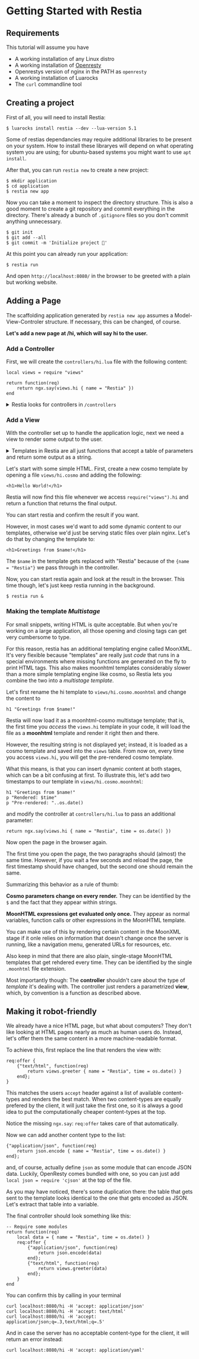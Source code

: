 # Getting Started with Restia

## Requirements

This tutorial will assume you have

- A working installation of any Linux distro
- A working installation of [Openresty][openresty]
- Openrestys version of nginx in the PATH as `openresty`
- A working installation of Luarocks
- The `curl` commandline tool

## Creating a project

First of all, you will need to install Restia:

	$ luarocks install restia --dev --lua-version 5.1

Some of restias dependancies may require additional libraries to be present on
your system.
How to install these libraryes will depend on what operating system you are
using;
for ubuntu-based systems you might want to use `apt install`.

After that, you can run `restia new` to create a new project:

	$ mkdir application
	$ cd application
	$ restia new app

Now you can take a moment to inspect the directory structure.
This is also a good moment to create a git repository
and commit everything in the directory.
There's already a bunch of `.gitignore` files
so you don't commit anything unnecessary.

	$ git init
	$ git add --all
	$ git commit -m 'Initialize project 🎉'

At this point you can already run your application:

	$ restia run
	
And open `http://localhost:8080/` in the browser
to be greeted with a plain but working website.

## Adding a Page

The scaffolding application generated by `restia new app` assumes a
Model-View-Controler structure. If necessary, this can be changed, of course.

**Let's add a new page at /hi, which will say hi to the user.**

### Add a Controller

First, we will create the `controllers/hi.lua` file
with the following content:

	local views = require "views"

	return function(req)
		return ngx.say(views.hi { name = "Restia" })
	end

<details>
<summary>Restia looks for controllers in <code>/controllers</code></summary>

The default location block found in <code>locations/root</code> sets nginx up so
for any requested route <code>foo/bar</code> it looks for a controller in
<code>controllers/foo/bar.lua</code> unless any other (more specific) location
block matches first.

Since <code>/</code> is the least specific location possible,
this will always be tried last and gets overridden by anything that matches
the route in question.
<hr>
</details>

### Add a View

With the controller set up to handle the application logic,
next we need a view to render some output to the user.

<details>
<summary>Templates in Restia are all just functions that accept a table of
parameters and return some output as a string.</summary>

To examplify this; one could even write a template as a plain Lua file.
for example, open a file `views/hi.lua` and add the following code:

	return function(parameters) -- This function is our "template"
		return "<h1>Hello from " .. parameters.name .. "!</h1>"
	end

to achieve the same result as what's explained below.
However, writing templates this way is cumbersome,
which is why this would rarely be done in a real project.

Hint: If you tried this out, don't forget to delete `views/hi.lua` before
continuing the guide, otherwise it will override the templates you will create
next ;)
<hr>
</details>

Let's start with some simple HTML.
First, create a new cosmo template by opening a file `views/hi.cosmo`
and adding the following:

	<h1>Hello World!</h1>

Restia will now find this file whenever we access `require("views").hi`
and return a function that returns the final output.

You can start restia and confirm the result if you want.

However, in most cases we'd want to add some dynamic content to our templates,
otherwise we'd just be serving static files over plain nginx.
Let's do that by changing the template to:

	<h1>Greetings from $name!</h1>

The `$name` in the template gets replaced with "Restia" because of the `{name =
"Restia"}` we pass through in the controller.

Now, you can start restia again and look at the result in the browser.
This time though, let's just keep restia running in the background.

	$ restia run &

### Making the template *Multistage*

For small snippets, writing HTML is quite acceptable.
But when you're working on a large application,
all those opening and closing tags can get very cumbersome to type.

For this reason, restia has an additional templating engine called MoonXML.
It's very flexible because "templates" are really just *code* that runs in a
special environments where missing functions are generated on the fly to print
HTML tags.
This also makes moonhtml templates considerably slower than a more simple
templating engine like cosmo, so Restia lets you combine the two into a
*multistage template*.

Let's first rename the hi template to `views/hi.cosmo.moonhtml` and
change the content to

	h1 "Greetings from $name!"

Restia will now load it as a moonhtml-cosmo multistage template; that is,
the first time you *access* the `views.hi` template in your code,
it will load the file as a **moonhtml** template and render it right then and
there.

However, the resulting string is not displayed yet; instead, it is loaded
as a cosmo template and saved into the `views` table. From now on, every
time you access `views.hi`, you will get the pre-rendered cosmo template.

What this means, is that you can insert dynamic content at both stages, which
can be a bit confusing at first.
To illustrate this,
let's add two timestamps to our template in `views/hi.cosmo.moonhtml`:

	h1 "Greetings from $name!"
	p "Rendered: $time"
	p "Pre-rendered: "..os.date()

and modify the controller at `controllers/hi.lua`
to pass an additional parameter:

	return ngx.say(views.hi { name = "Restia", time = os.date() })

Now open the page in the browser again.

The first time you open the page, the two paragraphs should (almost) the same
time.
However, if you wait a few seconds and reload the page,
the first timestamp should have changed,
but the second one should remain the same.

Summarizing this behavior as a rule of thumb:

**Cosmo parameters change on every render.**
They can be identified by the `$` and the fact that they appear within strings.

**MoonHTML expressions get evaluated only once.**
They appear as normal variables, function calls or other expressions in the
MoonHTML template.

You can make use of this by rendering certain content in the MoonXML stage if it
onle relies on information that doesn't change once the server is running, like
a navigation menu, generated URLs for resources, etc.

Also keep in mind that there are also plain, single-stage MoonHTML templates
that get rehdered every time.
They can be identified by the single `.moonhtml` file extension.

Most importantly though: The **controller** shouldn't care about the type of
*template* it's dealing with.
The controller just renders a parametrized **view**,
which, by convention is a function as described above.

## Making it robot-friendly

We already have a nice HTML page, but what about computers? They don't like
looking at HTML pages nearly as much as human users do. Instead, let's offer
them the same content in a more machine-readable format.

To achieve this, first replace the line that renders the view with:

	req:offer {
		{"text/html", function(req)
			return views.greeter { name = "Restia", time = os.date() }
		end};
	}

This matches the users `accept` header against a list of available content-types
and renders the best match. When two content-types are equally prefered by the
client, it will just take the first one, so it is always a good idea to put the
computationally cheaper content-types at the top.

Notice the missing `ngx.say`: `req:offer` takes care of that automatically.

Now we can add another content type to the list:

	{"application/json", function(req)
		return json.encode { name = "Restia", time = os.date() }
	end};

and, of course, actually define `json` as some module that can encode JSON data.
Luckily, OpenResty comes bundled with one, so you can just add `local json =
require 'cjson'` at the top of the file.

As you may have noticed, there's some duplication there: the table that gets
sent to the template looks identical to the one that gets encoded as JSON.
Let's extract that table into a variable.

The final controller should look something like this:

	-- Require some modules
	return function(req)
		local data = { name = "Restia", time = os.date() }
		req:offer {
			{"application/json", function(req)
				return json.encode(data)
			end};
			{"text/html", function(req)
				return views.greeter(data)
			end};
		}
	end

You can confirm this by calling in your terminal

	curl localhost:8080/hi -H 'accept: application/json'
	curl localhost:8080/hi -H 'accept: text/html'
	curl localhost:8080/hi -H 'accept: application/json;q=.3,text/html;q=.5'

And in case the server has no acceptable content-type for the client, it will
return an error instead:

	curl localhost:8080/hi -H 'accept: application/yaml'

[openresty]: http://openresty.org/en/ 'OpenResty is a dynamic web platform based on NGINX and LuaJIT.'

